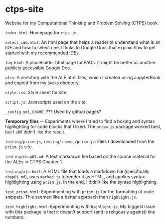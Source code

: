 # ctps-site
Website for my Computational Thinking and Problem Solving (CTPS) book.

`index.html`: Homepage for `ctps.io`.

`select_ide.html`: An html page that helps a reader to understand what
is an IDE and how to select one. It links to Google Docs that explain
how to get started with my recommended IDEs.

`faq.html`: A placeholder html page for FAQs. It might be better as
another publicly accessible Google Doc.

`ales`: A directory with the ALE html files, which I created using
JupyterBook and copied from my `Books` directory.

`style.css`: Style sheet for site.

`script.js`: Javascripts used on the site.

`_config.yml`, `CNAME`: ??? Used by github pages?


**Temporary files** -- Experiments where I tried to find a boxing and
syntax highlighting for code blocks that I liked. The `prism.js` package
worked best, but I still didn't like the result.

`testing/prism.js`, `testing/themes/prism.js`: Files I downloaded
from the `prism.js` site.

`testing/chap01.md`: A test markdown file based on the source material
for the ALEs in CTPS Chapter 1.

`testing/ale.hmtl`: A HTML file that loads a markdown file (specifically
`chap01.md`), uses `marked.js` to render it as HTML, and applies syntax
highlighting using `prism.js`. In the end, I didn't like the syntax
highlighting.

`test_prism.html`: Experimenting with `prism.js` for the formatting
of code snippets. This seemed like a better approach than `highlight.js`.

`test_highlight.html`: Experimenting with `highlight.js`. My biggest
issue with this package is that it doesn't support (and is religously
against) line numbers.
